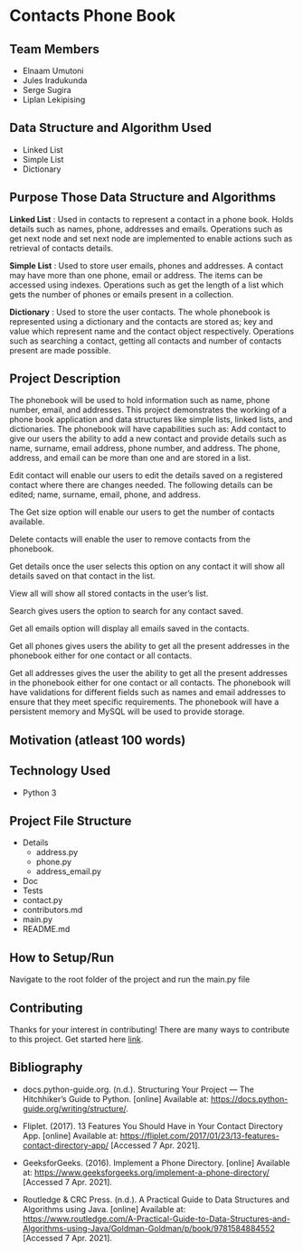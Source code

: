 # Contacts Phone Book
## Team Members
* Elnaam Umutoni
* Jules Iradukunda
* Serge Sugira
* Liplan Lekipising
## Data Structure and Algorithm Used
* Linked List
* Simple List
* Dictionary
## Purpose Those Data Structure and Algorithms
**Linked List** :
Used in contacts to represent a contact in a phone book. Holds details such as names, phone, addresses and emails. Operations such as get next node and set next node are implemented to enable actions such as retrieval of contacts details. 

**Simple List** :
Used to store user emails, phones and addresses. A contact may have more than one phone, email or address. The items can be accessed using indexes. Operations such as get the length of a list which gets the number of phones or emails present in a collection.

**Dictionary** : 
Used to store the user contacts. The whole phonebook is represented using a dictionary and the contacts are stored as; key and value which represent name and the contact object respectively. Operations such as searching a contact, getting all contacts and number of contacts present are made possible. 
## Project Description

The phonebook will be used to hold information such as name, phone number, email, and addresses. This project demonstrates the working of a phone book application and data structures like simple lists, linked lists, and dictionaries. The phonebook will have capabilities such as:
Add contact to give our users the ability to add a new contact and provide details such as name, surname, email address, phone number, and address. The phone, address, and email can be more than one and are stored in a list.

Edit contact will enable our users to edit the details saved on a registered contact where there are changes needed.  The following details can be edited; name, surname, email, phone, and address. 

The Get size option will enable our users to get the number of contacts available. 

Delete contacts will enable the user to remove contacts from the phonebook. 

Get details once the user selects this option on any contact it will show all details saved on that contact in the list. 

View all will show all stored contacts in the user’s list. 

Search gives users the option to search for any contact saved. 

Get all emails option will display all emails saved in the contacts. 

Get all phones gives users the ability to get all the present addresses in the phonebook either for one contact or all contacts.

Get all addresses gives the user the ability to get all the present addresses in the phonebook either for one contact or all contacts.
The phonebook will have validations for different fields such as names and email addresses to ensure that they meet specific requirements. The phonebook will have a persistent memory and MySQL will be used to provide storage.
## Motivation (atleast 100 words)


## Technology Used
* Python 3


## Project File Structure
* Details
    * address.py
    * phone.py
    * address_email.py
* Doc
* Tests
* contact.py
* contributors.md
* main.py
* README.md


## How to Setup/Run
Navigate to the root folder of the project and run the main.py file


## Contributing
Thanks for your interest in contributing! There are many ways to contribute to this project. Get started here [link](CONTRIBUTING).


## Bibliography
* docs.python-guide.org. (n.d.). Structuring Your Project — The Hitchhiker’s Guide to Python. [online] Available at: https://docs.python-guide.org/writing/structure/.

* Fliplet. (2017). 13 Features You Should Have in Your Contact Directory App. [online] Available at: https://fliplet.com/2017/01/23/13-features-contact-directory-app/ [Accessed 7 Apr. 2021].

* GeeksforGeeks. (2016). Implement a Phone Directory. [online] Available at: https://www.geeksforgeeks.org/implement-a-phone-directory/ [Accessed 7 Apr. 2021].

* Routledge & CRC Press. (n.d.). A Practical Guide to Data Structures and Algorithms using Java. [online] Available at: https://www.routledge.com/A-Practical-Guide-to-Data-Structures-and-Algorithms-using-Java/Goldman-Goldman/p/book/9781584884552 [Accessed 7 Apr. 2021].
‌